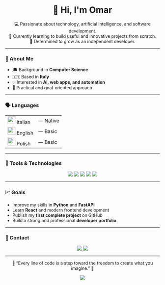 <h1 align="center">👋 Hi, I'm Omar</h1>

<p align="center">
  💻 Passionate about technology, artificial intelligence, and software development.<br/>
  🎯 Currently learning to build useful and innovative projects from scratch.<br/>
  🚀 Determined to grow as an independent developer.
</p>

---

### 🧠 About Me
- 🎓 Background in **Computer Science**  
- 🇮🇹 Based in **Italy**  
- 💡 Interested in **AI, web apps, and automation**  
- 🧩 Practical and goal-oriented approach

---

### 🗣️ Languages
<table align="center">
  <tr>
    <td><img src="https://flagcdn.com/w20/it.png" width="25"/> Italian</td>
    <td>— Native</td>
  </tr>
  <tr>
    <td><img src="https://flagcdn.com/w20/gb.png" width="25"/> English</td>
    <td>— Basic</td>
  </tr>
  <tr>
    <td><img src="https://flagcdn.com/w20/pl.png" width="25"/> Polish</td>
    <td>— Basic</td>
  </tr>
</table>

---

### 🧰 Tools & Technologies
<p align="center">
  <img src="https://img.shields.io/badge/Python-3670A0?style=for-the-badge&logo=python&logoColor=ffdd54"/>
  <img src="https://img.shields.io/badge/FastAPI-009688?style=for-the-badge&logo=fastapi&logoColor=white"/>
  <img src="https://img.shields.io/badge/React-20232A?style=for-the-badge&logo=react&logoColor=61DAFB"/>
  <img src="https://img.shields.io/badge/Supabase-3ECF8E?style=for-the-badge&logo=supabase&logoColor=white"/>
  <img src="https://img.shields.io/badge/OpenAI-412991?style=for-the-badge&logo=openai&logoColor=white"/>
</p>

---

### 📈 Goals
- Improve my skills in **Python** and **FastAPI**  
- Learn **React** and modern frontend development  
- Publish my **first complete project** on GitHub  
- Build a strong and professional **developer portfolio**

---

### 💬 Contact
<p align="center">
  <a href="mailto:omarjin970@gmail.com">
    <img src="https://img.shields.io/badge/Email-D14836?style=for-the-badge&logo=gmail&logoColor=white"/>
  </a>
  <a href="https://linkedin.com/in/omar-ould-ali-661b6b2a3">
    <img src="https://img.shields.io/badge/LinkedIn-0A66C2?style=for-the-badge&logo=linkedin&logoColor=white"/>
  </a>
</p>

---

<div align="center">
  <p>🌟 “Every line of code is a step toward the freedom to create what you imagine.” 🌟</p>
  <img src="https://img.shields.io/github/followers/Aamonsd?label=Follow%20me&style=social"/>
</div>
